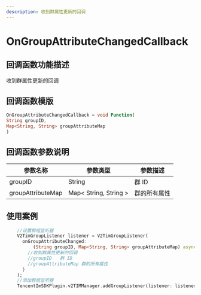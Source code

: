 ```yaml
---
description: 收到群属性更新的回调
---
```


# OnGroupAttributeChangedCallback

## 回调函数功能描述

收到群属性更新的回调

## 回调函数模版

```dart
OnGroupAttributeChangedCallback = void Function(
String groupID,
Map<String, String> groupAttributeMap
)
```

## 回调函数参数说明

| 参数名称              | 参数类型                  | 参数描述   |
| ----------------- | --------------------- | ------ |
| groupID           | String                | 群 ID   |
| groupAttributeMap | Map< String, String > | 群的所有属性 |

## 使用案例

```dart
    //设置群组监听器
    V2TimGroupListener listener = V2TimGroupListener(
      onGroupAttributeChanged:
          (String groupID, Map<String, String> groupAttributeMap) async {
        //收到群属性更新的回调
        //groupID	群 ID
        //groupAttributeMap	群的所有属性
      }
    );
    //添加群组监听器
    TencentImSDKPlugin.v2TIMManager.addGroupListener(listener: listener);
```

